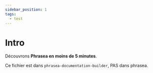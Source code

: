 ```yaml
---
sidebar_position: 1
tags:
  - test
---
```


# Intro

Découvrons **Phrasea en moins de 5 minutes**.

Ce fichier est dans `phrasea-documentation-builder`, PAS dans phrasea.
